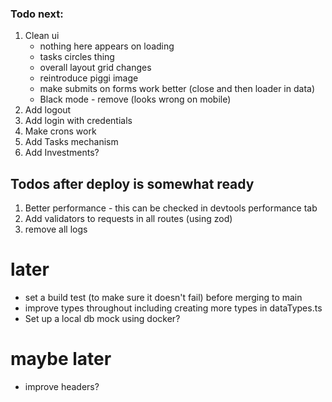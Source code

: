 ### Todo next:

1. Clean ui
   - nothing here appears on loading
   - tasks circles thing
   - overall layout grid changes
   - reintroduce piggi image
   - make submits on forms work better (close and then loader in data)
   - Black mode - remove (looks wrong on mobile)
2. Add logout
3. Add login with credentials
4. Make crons work
5. Add Tasks mechanism
6. Add Investments?

## Todos after deploy is somewhat ready

1. Better performance - this can be checked in devtools performance tab
2. Add validators to requests in all routes (using zod)
3. remove all logs

# later

- set a build test (to make sure it doesn't fail) before merging to main
- improve types throughout including creating more types in dataTypes.ts
- Set up a local db mock using docker?

# maybe later

- improve headers?
